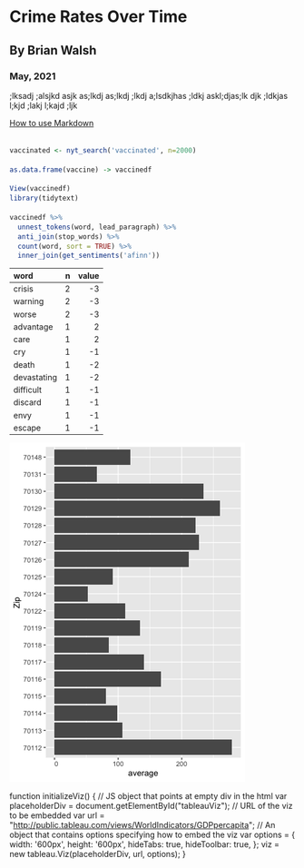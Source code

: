 

# Crime Rates Over Time
## By Brian Walsh
### May, 2021

;lksadj ;alsjkd asjk as;lkdj as;lkdj ;lkdj a;lsdkjhas ;ldkj askl;djas;lk djk ;ldkjas l;kjd ;lakj l;kajd ;ljk

[How to use Markdown](https://guides.github.com/features/mastering-markdown/)

``` r

vaccinated <- nyt_search('vaccinated', n=2000)

as.data.frame(vaccine) -> vaccinedf

View(vaccinedf)
library(tidytext)

vaccinedf %>% 
  unnest_tokens(word, lead_paragraph) %>% 
  anti_join(stop_words) %>% 
  count(word, sort = TRUE) %>% 
  inner_join(get_sentiments('afinn'))

```

|word        |  n| value|
|:-----------|--:|-----:|
|crisis      |  2|    -3|
|warning     |  2|    -3|
|worse       |  2|    -3|
|advantage   |  1|     2|
|care        |  1|     2|
|cry         |  1|    -1|
|death       |  1|    -2|
|devastating |  1|    -2|
|difficult   |  1|    -1|
|discard     |  1|    -1|
|envy        |  1|    -1|
|escape      |  1|    -1|

![Crime By Zip Code](zipcodes.png)


<div id="tableauViz"></div>

<script src="https://www.public.tableau.com/javascripts/api/tableau-2.js"></script>


function initializeViz() {
  // JS object that points at empty div in the html
  var placeholderDiv = document.getElementById("tableauViz");
  // URL of the viz to be embedded
  var url = "http://public.tableau.com/views/WorldIndicators/GDPpercapita";
  // An object that contains options specifying how to embed the viz
  var options = {
    width: '600px',
    height: '600px',
    hideTabs: true,
    hideToolbar: true,
  };
  viz = new tableau.Viz(placeholderDiv, url, options);
}








